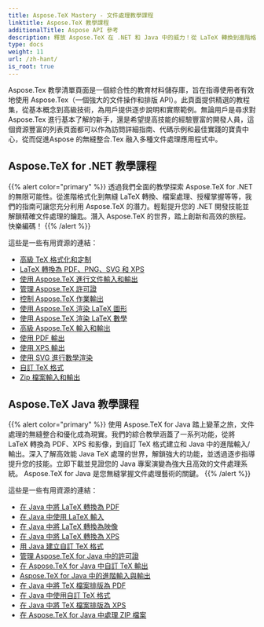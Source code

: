 ```yaml
---
title: Aspose.TeX Mastery - 文件處理教學課程
linktitle: Aspose.TeX 教學課程
additionalTitle: Aspose API 參考
description: 釋放 Aspose.TeX 在 .NET 和 Java 中的威力！從 LaTeX 轉換到進階格式化，這些教學指導新手到專業開發人員。快樂編碼！
type: docs
weight: 11
url: /zh-hant/
is_root: true
---
```


Aspose.Tex 教學清單頁面是一個綜合性的教育材料儲存庫，旨在指導使用者有效地使用 Aspose.Tex（一個強大的文件操作和排版 API）。此頁面提供精選的教程集，從基本概念到高級技術，為用戶提供逐步說明和實際範例。無論用戶是尋求對Aspose.Tex 進行基本了解的新手，還是希望提高技能的經驗豐富的開發人員，這個資源豐富的列表頁面都可以作為訪問詳細指南、代碼示例和最佳實踐的寶貴中心，從而促進Aspose 的無縫整合.Tex 融入多種文件處理應用程式中。

## Aspose.TeX for .NET 教學課程
{{% alert color="primary" %}}
透過我們全面的教學探索 Aspose.TeX for .NET 的無限可能性。從進階格式化到無縫 LaTeX 轉換、檔案處理、授權掌握等等，我們的指南可讓您充分利用 Aspose.TeX 的潛力。輕鬆提升您的 .NET 開發技能並解鎖精確文件處理的鑰匙。潛入 Aspose.TeX 的世界，踏上創新和高效的旅程。快樂編碼！
{{% /alert %}}

這些是一些有用資源的連結：
 
- [高級 TeX 格式化和定制](./net/advanced-formatting-and-customization/)
- [LaTeX 轉換為 PDF、PNG、SVG 和 XPS](./net/latex-conversion/)
- [使用 Aspose.TeX 進行文件輸入和輸出](./net/file-input-output/)
- [管理 Aspose.TeX 許可證](./net/licensing/)
- [控制 Aspose.TeX 作業輸出](./net/job-output/)
- [使用 Aspose.TeX 渲染 LaTeX 圖形](./net/render-latex-figures/)
- [使用 Aspose.TeX 渲染 LaTeX 數學](./net/render-latex-math/)
- [高級 Aspose.TeX 輸入和輸出](./net/advanced-io/)
- [使用 PDF 輸出](./net/pdf-output/)
- [使用 XPS 輸出](./net/xps-output/)
- [使用 SVG 進行數學渲染](./net/svg-math-rendering/)
- [自訂 TeX 格式](./net/custom-tex-formats/)
- [Zip 檔案輸入和輸出](./net/zip-file-io/)


## Aspose.TeX Java 教學課程
{{% alert color="primary" %}}
使用 Aspose.TeX for Java 踏上變革之旅，文件處理的無縫整合和優化成為現實。我們的綜合教學涵蓋了一系列功能，從將 LaTeX 轉換為 PDF、XPS 和影像，到自訂 TeX 格式建立和 Java 中的進階輸入/輸出。深入了解高效能 Java TeX 處理的世界，解鎖強大的功能，並透過逐步指導提升您的技能。立即下載並見證您的 Java 專案演變為強大且高效的文件處理系統。 Aspose.TeX for Java 是您無縫掌握文件處理藝術的關鍵。
{{% /alert %}}

這些是一些有用資源的連結：

- [在 Java 中將 LaTeX 轉換為 PDF](./java/converting-lato-pdf/)
- [在 Java 中使用 LaTeX 輸入](./java/working-with-lainputs/)
- [在 Java 中將 LaTeX 轉換為映像](./java/converting-lato-images/)
- [在 Java 中將 LaTeX 轉換為 XPS](./java/converting-lato-xps/)
- [用 Java 建立自訂 TeX 格式](./java/custom-format/)
- [管理 Aspose.TeX for Java 中的許可證](./java/managing-licenses/)
- [在 Aspose.TeX for Java 中自訂 TeX 輸出](./java/customizing-output/)
- [Aspose.TeX for Java 中的進階輸入與輸出](./java/advanced-io/)
- [在 Java 中將 TeX 檔案排版為 PDF](./java/typesetting-tex-to-pdf/)
- [在 Java 中使用自訂 TeX 格式](./java/custom-tex-formats/)
- [在 Java 中將 TeX 檔案排版為 XPS](./java/typesetting-tex-to-xps/)
- [在 Aspose.TeX for Java 中處理 ZIP 檔案](./java/zip-archives/)

